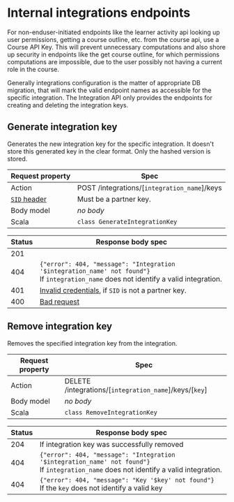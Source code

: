 
# Internal integrations endpoints

For non-enduser-initiated endpoints like the learner activity api looking up user permissions,
getting a course outline, etc. from the course api, use a Course API Key.
This will prevent unnecessary computations and also shore up security in endpoints like the get course outline,
for which permissions computations are impossible,
due to the user possibly not having a current role in the course.

Generally integrations configuration is the matter of appropriate DB migration,
that will mark the valid endpoint names as accessible for the specific integration.
The Integration API only provides the endpoints for creating and deleting the integration keys.

## Generate integration key

Generates the new integration key for the specific integration.
It doesn't store this generated key in the clear format. Only the hashed version is stored.

Request property | Spec
---|---
Action                                | POST /integrations/[`integration_name`]/keys
[`SID` header](request.md#sid-header) | Must be a partner key.
Body model                            | _no body_
Scala                                 | `class GenerateIntegrationKey`

Status | Response body spec
---|---
201 |
404 | `{"error": 404, "message": "Integration '$integration_name' not found"}` <br> If `integration_name` does not identify a valid integration.
401 | [Invalid credentials](responses.md#invalid-credentials), if `SID` is not a partner key.
400 | [Bad request](responses.md#bad-request)

## Remove integration key

Removes the specified integration key from the integration.

Request property | Spec
---|---
Action     | DELETE /integrations/[`integration_name`]/keys/[`key`]
Body model | _no body_
Scala      | `class RemoveIntegrationKey`

Status | Response body spec
---|---
204 | If integration key was successfully removed
404 | `{"error": 404, "message": "Integration '$integration_name' not found"}` <br> If `integration_name` does not identify a valid integration.
404 | `{"error": 404, "message": "Key '$key' not found"}` <br> If the `key` does not identify a valid key
